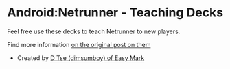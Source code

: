 Android:Netrunner - Teaching Decks
==================================

Feel free use these decks to teach Netrunner to new players. 

Find more information [on the original post on them](http://boardgamegeek.com/blogpost/22459/teaching-decks-for-beginners)

* Created by [D Tse (dimsumboy) of Easy Mark](http://boardgamegeek.com/user/dimsumboy)

